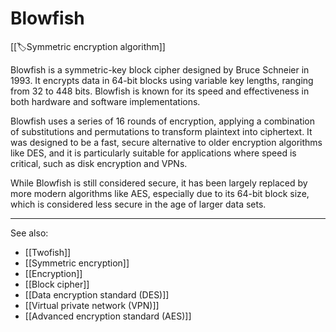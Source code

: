 
# Blowfish

[[🏷️Symmetric encryption algorithm]]

Blowfish is a symmetric-key block cipher designed by Bruce Schneier in 1993. It encrypts data in 64-bit blocks using variable key lengths, ranging from 32 to 448 bits. Blowfish is known for its speed and effectiveness in both hardware and software implementations.

Blowfish uses a series of 16 rounds of encryption, applying a combination of substitutions and permutations to transform plaintext into ciphertext. It was designed to be a fast, secure alternative to older encryption algorithms like DES, and it is particularly suitable for applications where speed is critical, such as disk encryption and VPNs.

While Blowfish is still considered secure, it has been largely replaced by more modern algorithms like AES, especially due to its 64-bit block size, which is considered less secure in the age of larger data sets.

---

See also:

-  [[Twofish]]
- [[Symmetric encryption]]
- [[Encryption]]
- [[Block cipher]]
- [[Data encryption standard (DES)]]
- [[Virtual private network (VPN)]]
- [[Advanced encryption standard (AES)]]